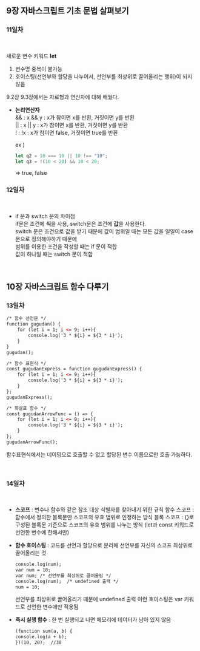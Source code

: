 ## 9장 자바스크립트 기초 문법 살펴보기   
   
### 11일차   
<br>

새로운 변수 키워드 **let**   
1. 변수명 중복이 불가능
2. 호이스팅(선언부와 할당을 나누어서, 선언부를 최상위로 끌어올리는 행위)이 되지 않음


9.2장 9.3장에서는 자료형과 연산자에 대해 배웠다.   

* **논리연산자**    
  && : x && y : x가 참이면 x를 반환, 거짓이면 y를 반환    
  || : x || y : x가 참이면 x를 반환, 거짓이면 y를 반환    
  ! : !x : x가 참이면 false, 거짓이면 true를 반환    
     
  ex )    
  ```javascript
  let q2 = 10 === 10 || 10 !== "10";
  let q3 = !(10 < 20) && 10 < 20;
  ```
  => true, false   
    
    
### 12일차      
<br>

* if 문과 switch 문의 차이점     
  if문은 조건에 **식**을 사용, switch문은 조건에 **값**을 사용한다.      
  switch 문은 조건으로 값을 받기 때문에 값이 범위일 때는 모든 값을 일일이 case 문으로 정의해야하기 때문에     
  범위를 이용한 조건을 작성할 때는 if 문이 적합      
  값이 하나일 때는 switch 문이 적합    

<br>

## 10장 자바스크립트 함수 다루기     

### 13일차   


```html
/* 함수 선언문 */
function gugudan() {
    for (let i = 1; i <= 9; i++){
        console.log('3 * ${i} = ${3 * i}');
    }
}
gugudan();

/* 함수 표현식 */
const gugudanExpress = function gugudanExpress() {
    for (let i = 1; i <= 9; i++){
        console.log('3 * ${i} = ${3 * i}');
    }
};
gugudanExpress();

/* 화살표 함수 */
const gugudanArrowFunc = () => {
    for (let i = 1; i <= 9; i++){
        console.log('3 * ${i} = ${3 * i}');
    }
};
gugudanArrowFunc();
```
함수표현식에서는 네이밍으로 호출할 수 없고 할당된 변수 이름으로만 호출 가능하다.   

<br>

### 14일차   
<br>

* **스코프** : 변수나 함수와 같은 참조 대상 식별자를 찾아내기 위한 규칙
  함수 스코프 : 함수에서 정의한 블록문만 스코프의 유효 범위로 인정하는 방식
  블록 스코프 : {}로 구성된 블록문 기준으로 스코프의 유효 범위를 나누는 방식 (let과 const 키워드로 선언한 변수에 한해서만)
    
* **함수 호이스팅** : 코드를 선언과 할당으로 분리해 선언부를 자신의 스코프 최상위로 끌어올리는 것
  ```html
  console.log(num);
  var num = 10;
  var num; /* 선언부를 최상위로 끌어올림 */
  console.log(num);  /* undefined 출력 */
  num = 10;
  ```
  선언부를 최상위로 끌어올리기 때문에 undefined 출력
  이런 호이스팅은 var 키워드로 선언한 변수에만 적용됨
     
* **즉시 실행 함수**  : 한 번 실행되고 나면 메모리에 데이터가 남아 있지 않음
  ```html
  (function sum(a, b) {
  console.log(a + b);
  })(10, 20);  //30
  ````  
  

